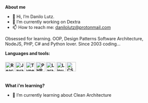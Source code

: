**About me**

- 👋  Hi, I’m Danilo Lutz.
- 🔭  I’m currently working on Dextra
- 📫  How to reach me: danilolutz@protonmail.com

Obsessed for learning. OOP, Design Patterns Software Architecture, NodeJS, PHP, C# and Python lover. 
Since 2003 coding...

**Languages and tools:**

<h4>
  <img alt="ReactJS" height="30" src="https://www.vectorlogo.zone/logos/reactjs/reactjs-icon.svg">
  <img alt="Javascript" height="30" src="https://cdn.iconscout.com/icon/free/png-256/javascript-2752148-2284965.png">
  <img alt="Typescript" height="30" src="https://github.com/remojansen/logo.ts/raw/master/ts.svg">
  <img alt="PHP" height="30" src="https://seeklogo.com/images/P/php-logo-ADE513E748-seeklogo.com.png">
  <img alt="Laravel" height="30" src="https://upload.wikimedia.org/wikipedia/commons/thumb/9/9a/Laravel.svg/1200px-Laravel.svg.png">
  <img alt="Linux" height="30" src="https://raw.githubusercontent.com/jakeliny/jakeliny/master/images/linux.png">
  <img alt="CSharp" height="30" src="https://github.com/learnbr/csharp/raw/master/csharp-logo.png">
  <br />
  <br />
</h4>

**What i'm learning?**

- 🌱 I’m currently learning about Clean Architecture

<!--
Here are some ideas to get you started:

- 🔭 I’m currently working on ...
- 🌱 I’m currently learning ...
- 👯 I’m looking to collaborate on ...
- 🤔 I’m looking for help with ...
- 💬 Ask me about ...
- 📫 How to reach me: ...
- 😄 Pronouns: ...
- ⚡ Fun fact: ...
-->
